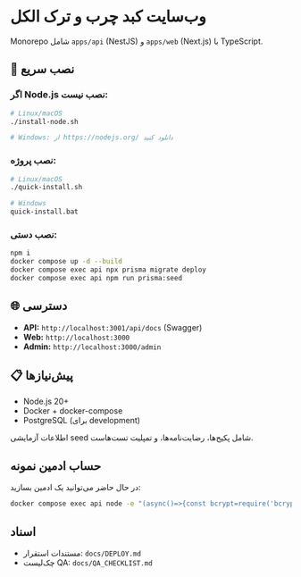 # وب‌سایت کبد چرب و ترک الکل

Monorepo شامل `apps/api` (NestJS) و `apps/web` (Next.js) با TypeScript.

## 🚀 نصب سریع

### اگر Node.js نصب نیست:
```bash
# Linux/macOS
./install-node.sh

# Windows: از https://nodejs.org/ دانلود کنید
```

### نصب پروژه:
```bash
# Linux/macOS
./quick-install.sh

# Windows
quick-install.bat
```

### نصب دستی:
```bash
npm i
docker compose up -d --build
docker compose exec api npx prisma migrate deploy
docker compose exec api npm run prisma:seed
```

## 🌐 دسترسی

- **API:** `http://localhost:3001/api/docs` (Swagger)
- **Web:** `http://localhost:3000`
- **Admin:** `http://localhost:3000/admin`

## 📋 پیش‌نیازها

- Node.js 20+
- Docker + docker-compose
- PostgreSQL (برای development)

اطلاعات آزمایشی seed شامل پکیج‌ها، رضایت‌نامه‌ها، و تمپلیت تست‌هاست.

## حساب ادمین نمونه

در حال حاضر می‌توانید یک ادمین بسازید:

```bash
docker compose exec api node -e "(async()=>{const bcrypt=require('bcrypt');const {PrismaClient}=require('@prisma/client');const p=new PrismaClient();const pw=await bcrypt.hash('Admin@123',10);await p.user.upsert({where:{email:'admin@example.com'},update:{role:'admin'},create:{name:'ادمین',family:'سیستم',phone:'09999999999',email:'admin@example.com',passwordHash:pw,role:'admin'}});console.log('admin: admin@example.com / Admin@123');process.exit(0)})()"
```

## اسناد
- مستندات استقرار: `docs/DEPLOY.md`
- چک‌لیست QA: `docs/QA_CHECKLIST.md`
